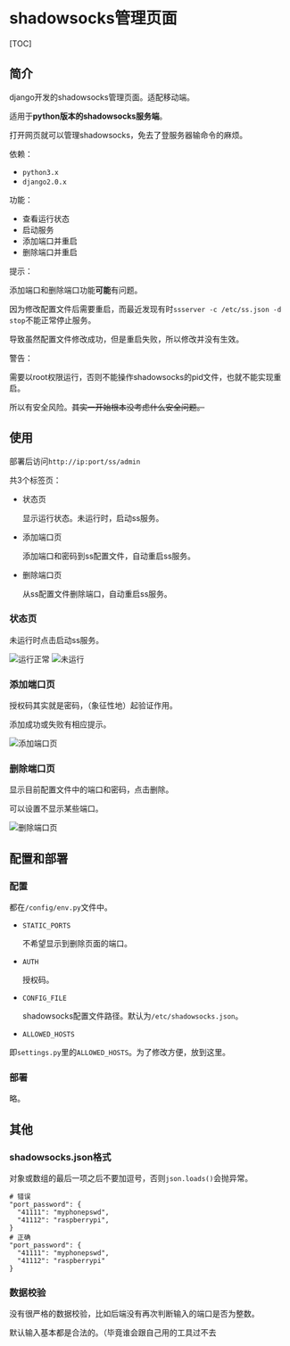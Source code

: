 # shadowsocks管理页面

[TOC]

## 简介

django开发的shadowsocks管理页面。适配移动端。

适用于**python版本的shadowsocks服务端**。

打开网页就可以管理shadowsocks，免去了登服务器输命令的麻烦。

依赖：
- `python3.x`
- `django2.0.x`

功能：
- 查看运行状态
- 启动服务
- 添加端口并重启
- 删除端口并重启

提示：

添加端口和删除端口功能**可能**有问题。

因为修改配置文件后需要重启，而最近发现有时`ssserver -c /etc/ss.json -d stop`不能正常停止服务。

导致虽然配置文件修改成功，但是重启失败，所以修改并没有生效。

警告：

需要以root权限运行，否则不能操作shadowsocks的pid文件，也就不能实现重启。

所以有安全风险。~~其实一开始根本没考虑什么安全问题。~~

## 使用

部署后访问`http://ip:port/ss/admin`

共3个标签页：

- 状态页

  显示运行状态。未运行时，启动ss服务。
  
- 添加端口页

  添加端口和密码到ss配置文件，自动重启ss服务。
  
- 删除端口页

  从ss配置文件删除端口，自动重启ss服务。

### 状态页
未运行时点击启动ss服务。

![运行正常](https://raw.githubusercontent.com/harrisoff/images-host/master/ssmanager/ssmanager1-status-running-small.png) ![未运行](https://raw.githubusercontent.com/harrisoff/images-host/master/ssmanager/ssmanager2-status-stopped-small.png)

### 添加端口页
授权码其实就是密码，（象征性地）起验证作用。

添加成功或失败有相应提示。

![添加端口页](https://raw.githubusercontent.com/harrisoff/images-host/master/ssmanager/ssmanager3-add-small.png)

### 删除端口页
显示目前配置文件中的端口和密码，点击删除。

可以设置不显示某些端口。

![删除端口页](https://raw.githubusercontent.com/harrisoff/images-host/master/ssmanager/ssmanager4-del-small.png)

## 配置和部署

### 配置

都在`/config/env.py`文件中。

- `STATIC_PORTS`

  不希望显示到删除页面的端口。

- `AUTH`

  授权码。

- `CONFIG_FILE`

  shadowsocks配置文件路径。默认为`/etc/shadowsocks.json`。

- `ALLOWED_HOSTS`

 即`settings.py`里的`ALLOWED_HOSTS`。为了修改方便，放到这里。

### 部署

略。

## 其他

### shadowsocks.json格式

对象或数组的最后一项之后不要加逗号，否则`json.loads()`会抛异常。
```
# 错误
"port_password": {
  "41111": "myphonepswd",
  "41112": "raspberrypi",
}
# 正确
"port_password": {
  "41111": "myphonepswd",
  "41112": "raspberrypi"
}
```

### 数据校验

没有很严格的数据校验，比如后端没有再次判断输入的端口是否为整数。

默认输入基本都是合法的。（毕竟谁会跟自己用的工具过不去

